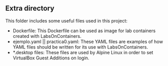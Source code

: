 ## Extra directory

This folder includes some useful files used in this project:

- Dockerfile: This Dockerfile can be used as image for lab containers created with LabsOnContainers.
- ejemplo.yaml || practica0.yaml: These YAML files are examples of how YAML files should be written for its use with LabsOnContainers.
- *.desktop files: These files are used by Alpine Linux in order to set VirtualBox Guest Additions on login.